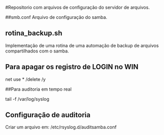 #Repositorio com arquivos de configuração do servidor de arquivos.

##smb.conf
Arquivo de configuração do samba.

## rotina_backup.sh
Implementação de uma rotina de uma automação de backup de arquivos compartilhados com o samba.


## Para apagar os registro de LOGIN no WIN

net use * /delete /y


##Para auditoria em tempo real

tail -f /var/log/syslog

## Configuração de auditoria
Criar um arquivo em: /etc/rsyslog.d/auditsamba.conf
